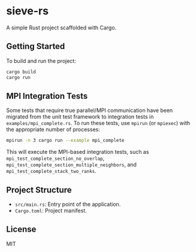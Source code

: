 # sieve-rs

A simple Rust project scaffolded with Cargo.

## Getting Started

To build and run the project:

```powershell
cargo build
cargo run
```

## MPI Integration Tests

Some tests that require true parallel/MPI communication have been migrated from the unit test framework to integration tests in `examples/mpi_complete.rs`. To run these tests, use `mpirun` (or `mpiexec`) with the appropriate number of processes:

```sh
mpirun -n 3 cargo run --example mpi_complete
```

This will execute the MPI-based integration tests, such as `mpi_test_complete_section_no_overlap`, `mpi_test_complete_section_multiple_neighbors`, and `mpi_test_complete_stack_two_ranks`.

## Project Structure
- `src/main.rs`: Entry point of the application.
- `Cargo.toml`: Project manifest.

## License
MIT
